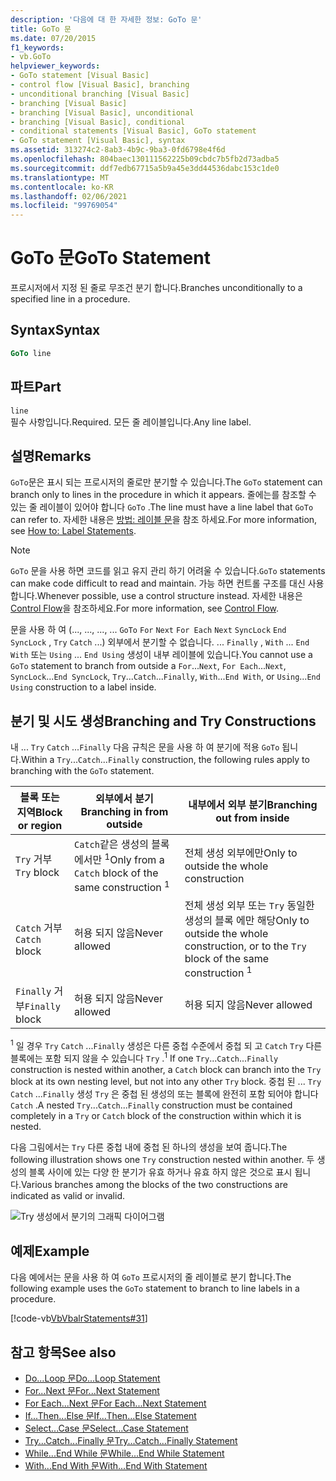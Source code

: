 ```yaml
---
description: '다음에 대 한 자세한 정보: GoTo 문'
title: GoTo 문
ms.date: 07/20/2015
f1_keywords:
- vb.GoTo
helpviewer_keywords:
- GoTo statement [Visual Basic]
- control flow [Visual Basic], branching
- unconditional branching [Visual Basic]
- branching [Visual Basic]
- branching [Visual Basic], unconditional
- branching [Visual Basic], conditional
- conditional statements [Visual Basic], GoTo statement
- GoTo statement [Visual Basic], syntax
ms.assetid: 313274c2-8ab3-4b9c-9ba3-0fd6798e4f6d
ms.openlocfilehash: 804baec130111562225b09cbdc7b5fb2d73adba5
ms.sourcegitcommit: ddf7edb67715a5b9a45e3dd44536dabc153c1de0
ms.translationtype: MT
ms.contentlocale: ko-KR
ms.lasthandoff: 02/06/2021
ms.locfileid: "99769054"
---
```

# <a name="goto-statement"></a><span data-ttu-id="9d1aa-103">GoTo 문</span><span class="sxs-lookup"><span data-stu-id="9d1aa-103">GoTo Statement</span></span>

<span data-ttu-id="9d1aa-104">프로시저에서 지정 된 줄로 무조건 분기 합니다.</span><span class="sxs-lookup"><span data-stu-id="9d1aa-104">Branches unconditionally to a specified line in a procedure.</span></span>  
  
## <a name="syntax"></a><span data-ttu-id="9d1aa-105">Syntax</span><span class="sxs-lookup"><span data-stu-id="9d1aa-105">Syntax</span></span>  
  
```vb  
GoTo line  
```  
  
## <a name="part"></a><span data-ttu-id="9d1aa-106">파트</span><span class="sxs-lookup"><span data-stu-id="9d1aa-106">Part</span></span>  

 `line`  
 <span data-ttu-id="9d1aa-107">필수 사항입니다.</span><span class="sxs-lookup"><span data-stu-id="9d1aa-107">Required.</span></span> <span data-ttu-id="9d1aa-108">모든 줄 레이블입니다.</span><span class="sxs-lookup"><span data-stu-id="9d1aa-108">Any line label.</span></span>  
  
## <a name="remarks"></a><span data-ttu-id="9d1aa-109">설명</span><span class="sxs-lookup"><span data-stu-id="9d1aa-109">Remarks</span></span>  

 <span data-ttu-id="9d1aa-110">`GoTo`문은 표시 되는 프로시저의 줄로만 분기할 수 있습니다.</span><span class="sxs-lookup"><span data-stu-id="9d1aa-110">The `GoTo` statement can branch only to lines in the procedure in which it appears.</span></span> <span data-ttu-id="9d1aa-111">줄에는를 참조할 수 있는 줄 레이블이 있어야 합니다 `GoTo` .</span><span class="sxs-lookup"><span data-stu-id="9d1aa-111">The line must have a line label that `GoTo` can refer to.</span></span> <span data-ttu-id="9d1aa-112">자세한 내용은 [방법: 레이블 문](../../programming-guide/program-structure/how-to-label-statements.md)을 참조 하세요.</span><span class="sxs-lookup"><span data-stu-id="9d1aa-112">For more information, see [How to: Label Statements](../../programming-guide/program-structure/how-to-label-statements.md).</span></span>  
  
> [!NOTE]
> <span data-ttu-id="9d1aa-113">`GoTo` 문을 사용 하면 코드를 읽고 유지 관리 하기 어려울 수 있습니다.</span><span class="sxs-lookup"><span data-stu-id="9d1aa-113">`GoTo` statements can make code difficult to read and maintain.</span></span> <span data-ttu-id="9d1aa-114">가능 하면 컨트롤 구조를 대신 사용 합니다.</span><span class="sxs-lookup"><span data-stu-id="9d1aa-114">Whenever possible, use a control structure instead.</span></span> <span data-ttu-id="9d1aa-115">자세한 내용은 [Control Flow](../../programming-guide/language-features/control-flow/index.md)을 참조하세요.</span><span class="sxs-lookup"><span data-stu-id="9d1aa-115">For more information, see [Control Flow](../../programming-guide/language-features/control-flow/index.md).</span></span>  
  
 <span data-ttu-id="9d1aa-116">문을 사용 하 여 (..., ..., ..., ... `GoTo` `For` `Next` `For Each` `Next` `SyncLock` `End SyncLock` , `Try` `Catch` ...) 외부에서 분기할 수 없습니다. ... `Finally` , `With` ... `End With` 또는 `Using` ... `End Using` 생성이 내부 레이블에 있습니다.</span><span class="sxs-lookup"><span data-stu-id="9d1aa-116">You cannot use a `GoTo` statement to branch from outside a `For`...`Next`, `For Each`...`Next`, `SyncLock`...`End SyncLock`, `Try`...`Catch`...`Finally`, `With`...`End With`, or `Using`...`End Using` construction to a label inside.</span></span>  
  
## <a name="branching-and-try-constructions"></a><span data-ttu-id="9d1aa-117">분기 및 시도 생성</span><span class="sxs-lookup"><span data-stu-id="9d1aa-117">Branching and Try Constructions</span></span>  

 <span data-ttu-id="9d1aa-118">내 ... `Try` `Catch` ...`Finally` 다음 규칙은 문을 사용 하 여 분기에 적용 `GoTo` 됩니다.</span><span class="sxs-lookup"><span data-stu-id="9d1aa-118">Within a `Try`...`Catch`...`Finally` construction, the following rules apply to branching with the `GoTo` statement.</span></span>  
  
|<span data-ttu-id="9d1aa-119">블록 또는 지역</span><span class="sxs-lookup"><span data-stu-id="9d1aa-119">Block or region</span></span>|<span data-ttu-id="9d1aa-120">외부에서 분기</span><span class="sxs-lookup"><span data-stu-id="9d1aa-120">Branching in from outside</span></span>|<span data-ttu-id="9d1aa-121">내부에서 외부 분기</span><span class="sxs-lookup"><span data-stu-id="9d1aa-121">Branching out from inside</span></span>|  
|---------------------|-------------------------------|-------------------------------|  
|<span data-ttu-id="9d1aa-122">`Try` 거부</span><span class="sxs-lookup"><span data-stu-id="9d1aa-122">`Try` block</span></span>|<span data-ttu-id="9d1aa-123">`Catch`같은 생성의 블록 에서만 <sup>1</sup></span><span class="sxs-lookup"><span data-stu-id="9d1aa-123">Only from a `Catch` block of the same construction <sup>1</sup></span></span>|<span data-ttu-id="9d1aa-124">전체 생성 외부에만</span><span class="sxs-lookup"><span data-stu-id="9d1aa-124">Only to outside the whole construction</span></span>|  
|<span data-ttu-id="9d1aa-125">`Catch` 거부</span><span class="sxs-lookup"><span data-stu-id="9d1aa-125">`Catch` block</span></span>|<span data-ttu-id="9d1aa-126">허용 되지 않음</span><span class="sxs-lookup"><span data-stu-id="9d1aa-126">Never allowed</span></span>|<span data-ttu-id="9d1aa-127">전체 생성 외부 또는 `Try` 동일한 생성의 블록 <sup></sup> 에만 해당</span><span class="sxs-lookup"><span data-stu-id="9d1aa-127">Only to outside the whole construction, or to the `Try` block of the same construction <sup>1</sup></span></span>|  
|<span data-ttu-id="9d1aa-128">`Finally` 거부</span><span class="sxs-lookup"><span data-stu-id="9d1aa-128">`Finally` block</span></span>|<span data-ttu-id="9d1aa-129">허용 되지 않음</span><span class="sxs-lookup"><span data-stu-id="9d1aa-129">Never allowed</span></span>|<span data-ttu-id="9d1aa-130">허용 되지 않음</span><span class="sxs-lookup"><span data-stu-id="9d1aa-130">Never allowed</span></span>|  
  
 <span data-ttu-id="9d1aa-131"><sup>1</sup> 일 경우 `Try` `Catch` ...`Finally` 생성은 다른 중첩 수준에서 중첩 되 고 `Catch` `Try` 다른 블록에는 포함 되지 않을 수 있습니다 `Try` .</span><span class="sxs-lookup"><span data-stu-id="9d1aa-131"><sup>1</sup> If one `Try`...`Catch`...`Finally` construction is nested within another, a `Catch` block can branch into the `Try` block at its own nesting level, but not into any other `Try` block.</span></span> <span data-ttu-id="9d1aa-132">중첩 된 ... `Try` `Catch` ...`Finally` 생성 `Try` 은 중첩 된 생성의 또는 블록에 완전히 포함 되어야 합니다 `Catch` .</span><span class="sxs-lookup"><span data-stu-id="9d1aa-132">A nested `Try`...`Catch`...`Finally` construction must be contained completely in a `Try` or `Catch` block of the construction within which it is nested.</span></span>  
  
 <span data-ttu-id="9d1aa-133">다음 그림에서는 `Try` 다른 중첩 내에 중첩 된 하나의 생성을 보여 줍니다.</span><span class="sxs-lookup"><span data-stu-id="9d1aa-133">The following illustration shows one `Try` construction nested within another.</span></span> <span data-ttu-id="9d1aa-134">두 생성의 블록 사이에 있는 다양 한 분기가 유효 하거나 유효 하지 않은 것으로 표시 됩니다.</span><span class="sxs-lookup"><span data-stu-id="9d1aa-134">Various branches among the blocks of the two constructions are indicated as valid or invalid.</span></span>  
  
 ![Try 생성에서 분기의 그래픽 다이어그램](./media/goto-statement/try-construction-branching.gif)  
  
## <a name="example"></a><span data-ttu-id="9d1aa-136">예제</span><span class="sxs-lookup"><span data-stu-id="9d1aa-136">Example</span></span>  

 <span data-ttu-id="9d1aa-137">다음 예에서는 문을 사용 하 여 `GoTo` 프로시저의 줄 레이블로 분기 합니다.</span><span class="sxs-lookup"><span data-stu-id="9d1aa-137">The following example uses the `GoTo` statement to branch to line labels in a procedure.</span></span>  
  
 [!code-vb[VbVbalrStatements#31](~/samples/snippets/visualbasic/VS_Snippets_VBCSharp/VbVbalrStatements/VB/Class1.vb#31)]  
  
## <a name="see-also"></a><span data-ttu-id="9d1aa-138">참고 항목</span><span class="sxs-lookup"><span data-stu-id="9d1aa-138">See also</span></span>

- [<span data-ttu-id="9d1aa-139">Do...Loop 문</span><span class="sxs-lookup"><span data-stu-id="9d1aa-139">Do...Loop Statement</span></span>](do-loop-statement.md)
- [<span data-ttu-id="9d1aa-140">For...Next 문</span><span class="sxs-lookup"><span data-stu-id="9d1aa-140">For...Next Statement</span></span>](for-next-statement.md)
- [<span data-ttu-id="9d1aa-141">For Each...Next 문</span><span class="sxs-lookup"><span data-stu-id="9d1aa-141">For Each...Next Statement</span></span>](for-each-next-statement.md)
- [<span data-ttu-id="9d1aa-142">If...Then...Else 문</span><span class="sxs-lookup"><span data-stu-id="9d1aa-142">If...Then...Else Statement</span></span>](if-then-else-statement.md)
- [<span data-ttu-id="9d1aa-143">Select...Case 문</span><span class="sxs-lookup"><span data-stu-id="9d1aa-143">Select...Case Statement</span></span>](select-case-statement.md)
- [<span data-ttu-id="9d1aa-144">Try...Catch...Finally 문</span><span class="sxs-lookup"><span data-stu-id="9d1aa-144">Try...Catch...Finally Statement</span></span>](try-catch-finally-statement.md)
- [<span data-ttu-id="9d1aa-145">While...End While 문</span><span class="sxs-lookup"><span data-stu-id="9d1aa-145">While...End While Statement</span></span>](while-end-while-statement.md)
- [<span data-ttu-id="9d1aa-146">With...End With 문</span><span class="sxs-lookup"><span data-stu-id="9d1aa-146">With...End With Statement</span></span>](with-end-with-statement.md)
